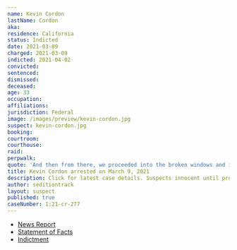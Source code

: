 ```yaml
---
name: Kevin Cordon
lastName: Cordon
aka:
residence: California
status: Indicted
date: 2021-03-09
charged: 2021-03-09
indicted: 2021-04-02
convicted: 
sentenced: 
dismissed: 
deceased:
age: 33
occupation:
affiliations:
jurisdiction: Federal
image: /images/preview/kevin-cordon.jpg
suspect: kevin-cordon.jpg
booking:
courtroom:
courthouse:
raid:
perpwalk:
quote: 'And then from there, we proceeded into the broken windows and into the Capitol building. We were walking around the hallways, and the Trump supporters were all going nuts.'
title: Kevin Cordon arrested on March 9, 2021
description: Click for latest case details. Suspects innocent until proven guilty.
author: seditiontrack
layout: suspect
published: true
caseNumber: 1:21-cr-277
---
```

- [News Report](https://news.yahoo.com/2-brothers-arrested-capitol-insurrection-200102712.html)
- [Statement of Facts](https://www.justice.gov/usao-dc/case-multi-defendant/file/1378576/download)
- [Indictment](https://www.justice.gov/usao-dc/case-multi-defendant/file/1384341/download)
